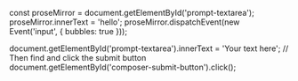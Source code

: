 const proseMirror = document.getElementById('prompt-textarea');
proseMirror.innerText = 'hello';
proseMirror.dispatchEvent(new Event('input', { bubbles: true }));



document.getElementById('prompt-textarea').innerText = 'Your text here';
// Then find and click the submit button
document.getElementById('composer-submit-button').click();